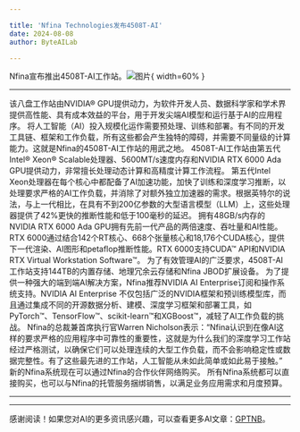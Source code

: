 ```yaml
---

title: 'Nfina Technologies发布4508T-AI'
date: 2024-08-08
author: ByteAILab

---
```


Nfina宣布推出4508T-AI工作站。![图片](https://ai-techpark.com/wp-content/uploads/2024/08/Nfina-960x540.jpg){ width=60% }

---
该八盘工作站由NVIDIA® GPU提供动力，为软件开发人员、数据科学家和学术界提供高性能、具有成本效益的平台，用于开发尖端AI模型和运行基于AI的应用程序。
将人工智能（AI）投入规模化运作需要预处理、训练和部署。有不同的开发工具链、框架和工作负载，所有这些都会产生独特的障碍，并需要不同量级的计算能力。这就是Nfina的4508T-AI工作站的用武之地。
4508T-AI工作站由第五代Intel® Xeon® Scalable处理器、5600MT/s速度内存和NVIDIA RTX 6000 Ada GPU提供动力，非常擅长处理动态计算和高精度计算工作流程。
第五代Intel Xeon处理器在每个核心中都配备了AI加速功能，加快了训练和深度学习推断，以处理要求严格的AI工作负载，并消除了对额外独立加速器的需求。根据英特尔的说法，与上一代相比，在具有不到200亿参数的大型语言模型（LLM）上，这些处理器提供了42%更快的推断性能和低于100毫秒的延迟。
拥有48GB/s内存的NVIDIA RTX 6000 Ada GPU拥有先前一代产品的两倍速度、吞吐量和AI性能。RTX 6000通过结合142个RT核心、668个张量核心和18,176个CUDA核心，提供下一代渲染、AI图形和petaflop推断性能。RTX 6000支持CUDA™ API和NVIDIA RTX Virtual Workstation Software™。
为了有效管理AI的广泛要求，4508T-AI工作站支持144TB的内置存储、地理冗余云存储和Nfina JBOD扩展设备。
为了提供一种强大的端到端AI解决方案，Nfina推荐NVIDIA AI Enterprise订阅和操作系统支持。NVIDIA AI Enterprise 不仅包括广泛的NVIDIA框架和预训练模型库，而且通过集成不同的开源数据分析、建模、深度学习框架和部署工具，如PyTorch™、TensorFlow™、scikit-learn™和XGBoost™，减轻了AI工作负载的挑战。
Nfina的总裁兼首席执行官Warren Nicholson表示：“Nfina认识到在像AI这样的要求严格的应用程序中可靠性的重要性，这就是为什么我们的深度学习工作站经过严格测试，以确保它们可以处理连续的大型工作负载，而不会影响稳定性或数据完整性。有了这些最先进的工作站，人工智能从未如此简单或如此易于接触。”
新的Nfina系统现在可以通过Nfina的合作伙伴网络购买。
所有Nfina系统都可以直接购买，也可以与Nfina的托管服务捆绑销售，以满足业务应用需求和月度预算。

---
---
感谢阅读！如果您对AI的更多资讯感兴趣，可以查看更多AI文章：[GPTNB](https://gptnb.com)。
